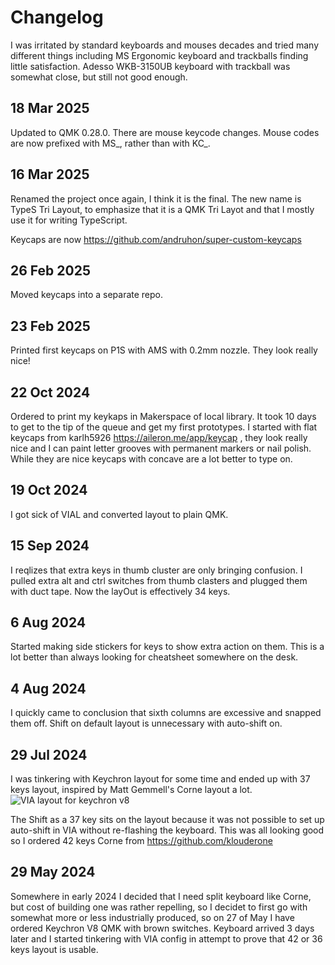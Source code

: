# Changelog

I was irritated by standard keyboards and mouses decades and tried many different things including MS Ergonomic keyboard and trackballs finding little satisfaction. Adesso WKB-3150UB keyboard with trackball was somewhat close, but still not good enough. 

## 18 Mar 2025
Updated to QMK 0.28.0. There are mouse keycode changes.
Mouse codes are now prefixed with MS_, rather than with KC_.

## 16 Mar 2025
Renamed the project once again, I think it is the final.
The new name is TypeS Tri Layout, to emphasize that it is a QMK Tri Layot and that I 
mostly use it for writing TypeScript.

Keycaps are now https://github.com/andruhon/super-custom-keycaps

## 26 Feb 2025
Moved keycaps into a separate repo.

## 23 Feb 2025
Printed first keycaps on P1S with AMS with 0.2mm nozzle. They look really nice!

## 22 Oct 2024
Ordered to print my keykaps in Makerspace of local library. It took 10 days to get to the tip of the queue and get my first prototypes.
I started with flat keycaps from karlh5926 https://aileron.me/app/keycap , they look really nice and I can paint letter grooves with permanent markers or nail polish.
While they are nice keycaps with concave are a lot better to type on.


## 19 Oct 2024
I got sick of VIAL and converted layout to plain QMK.

## 15 Sep 2024
I reqlizes that extra keys in thumb cluster are only bringing confusion.
I pulled extra alt and ctrl switches from thumb clasters and plugged them with duct tape. 
Now the layOut is effectively 34 keys.

## 6 Aug 2024
Started making side stickers for keys to show extra action on them. This is a lot better than always looking for cheatsheet somewhere on the desk.

## 4 Aug 2024
I quickly came to conclusion that sixth columns are excessive and snapped them off. Shift on default layout is unnecessary with auto-shift on.

## 29 Jul 2024
I was tinkering with Keychron layout for some time and ended up with 37 keys layout, inspired by Matt Gemmell's Corne layout a lot.
![VIA layout for keychron v8](blog-assets/via-layout-for-keychron-v8.png)

The Shift as a 37 key sits on the layout because it was not possible to set up auto-shift in VIA without re-flashing the keyboard. This was all looking good so I ordered 42 keys Corne from https://github.com/klouderone


## 29 May 2024
Somewhere in early 2024 I decided that I need split keyboard like Corne, but cost of building one was rather repelling, so I decidet to first go with somewhat more or less industrially produced, so on 27 of May I have ordered  Keychron V8 QMK with brown switches. Keyboard arrived 3 days later and I started tinkering with VIA config in attempt to prove that 42 or 36 keys layout is usable.
